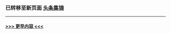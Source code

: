 
### 已转移至新页面 [头条集锦](E头条集锦.md?t=03130605) 


----
#### [ >>> 更早内容 <<< ](../indexes/nf4514-earlier.md)
